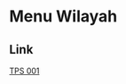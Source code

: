 # Menu Wilayah

## Link

[TPS 001](https://github.com/gigit-pemilu/pemilu-2024-96-papua-barat-daya/tree/main/pilpres/hitung-suara/sub/96-papua-barat-daya/sub/03-raja-ampat/sub/02-waigeo-utara/sub/2011-asukweri/sub/001-tps)

